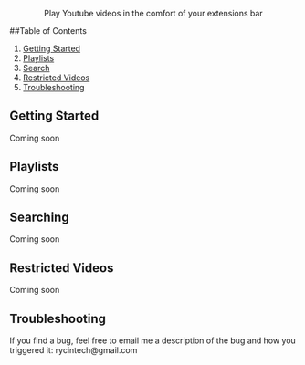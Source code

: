 <p align="center">Play Youtube videos in the comfort of your extensions bar</p>

##Table of Contents
1. [Getting Started](#getting-started) 
2. [Playlists](#playlists)
3. [Search](#searching)
4. [Restricted Videos](#restricted-videos)
5. [Troubleshooting](#troubleshooting)

## <a name="getting-started"></a>Getting Started

<p>
  Coming soon
</p>

## <a name="playlists"></a>Playlists

<p>
  Coming soon
</p>

## <a name="searching"></a>Searching

<p>
  Coming soon
</p>

## <a name="restricted-videos"></a>Restricted Videos

<p>
  Coming soon
</p>

## <a name="troubleshooting"></a>Troubleshooting

<p>
  If you find a bug, feel free to email me a description of the bug and how
  you triggered it: rycintech@gmail.com 
</p>